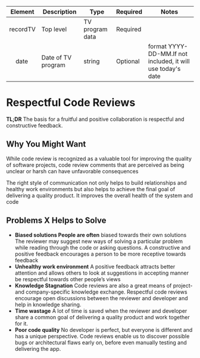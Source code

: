 | Element | Description | Type | Required | Notes |
|---- | ---- |  ------------ | ----| --- |
| recordTV| Top level| TV program data  | Required |
| &nbsp;&nbsp;&nbsp; date| Date of TV program | string| Optional | format YYYY-DD-MM.If not included, it will use today's date |


# Respectful Code Reviews

**TL;DR**
The basis for a fruitful and positive collaboration is respectful and constructive feedback.


## Why You Might Want

While code review is recognized as a valuable tool for improving the quality of software projects, code review comments that are perceived as being unclear or harsh can have unfavorable consequences

The right style of communication not only helps to build relationships and healthy work environments but also helps to achieve the final goal of delivering a quality product. It improves the overall health of the system and code



## Problems X Helps to Solve

-   **Biased solutions People are often**  biased towards their own solutions The reviewer may suggest new ways of solving a particular problem while reading through the code or asking questions. A constructive and positive feedback encourages a person to be more receptive towards feedback
-   **Unhealthy work environment**  A positive feedback attracts better attention and allows others to look at suggestions in accepting manner be respectful towards other people’s views
-   **Knowledge Stagnation**   Code reviews are also a great means of project- and company-specific knowledge exchange. Respectful code reviews encourage open discussions between the reviewer and developer and help in knowledge sharing.
- **Time wastage**  A lot of time is saved when the reviewer and developer share a common goal of delivering a quality product and work together for it.
-   **Poor code quality** No developer is perfect, but everyone is different and has a unique perspective. Code reviews enable us to discover possible bugs or architectural flaws early on, before even manually testing and delivering the app.
